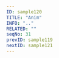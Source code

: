 ```yaml
---
ID: sample120
TITLE: "Anim"
INFO: ".."
RELATED: ""
seqNo: 31
prevID: sample119
nextID: sample121
---
```

